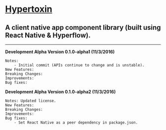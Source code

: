 # [Hypertoxin](https://github.com/tuantle/hypertoxin)
## A client native app component library (built using React Native & Hyperflow).

----

**Development Alpha Version 0.1.0-alpha1 (11/3/2016)**
```
Notes:
    - Initial commit (APIs continue to change and is unstable).
New Features:
Breaking Changes:
Improvements:
Bug fixes:
```
**Development Alpha Version 0.1.0-alpha2 (11/3/2016)**
```
Notes: Updated license.
New Features:
Breaking Changes:
Improvements:
Bug fixes:
    - Set React Native as a peer dependency in package.json.
```
